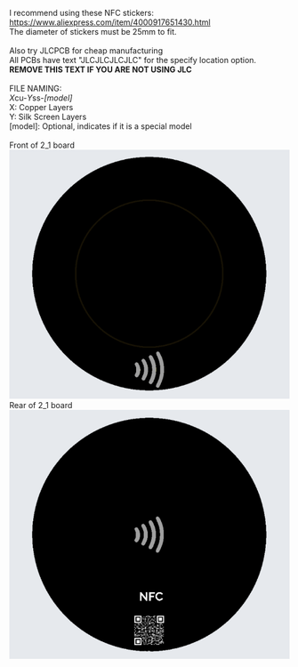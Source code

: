 I recommend using these NFC stickers: <br>
https://www.aliexpress.com/item/4000917651430.html <br>
The diameter of stickers must be 25mm to fit. <br>
 <br>
Also try JLCPCB for cheap manufacturing <br>
  All PCBs have text "JLCJLCJLCJLC" for the specify location option. **REMOVE THIS TEXT IF YOU ARE NOT USING JLC** <br>
 <br>
FILE NAMING: <br>
*X*cu-*Y*ss-*[model]* <br>
X: Copper Layers <br>
Y: Silk Screen Layers <br>
[model]: Optional, indicates if it is a special model <br>
<br>
Front of 2_1 board <br>
![Front of 2_1 board](https://raw.githubusercontent.com/JayAgra/nfc-pcbs/main/images/2_1_front.png?raw=true) <br>
Rear of 2_1 board <br>
![Rear of 2_1 board](https://raw.githubusercontent.com/JayAgra/nfc-pcbs/main/images/2_1_rear.png?raw=true)
